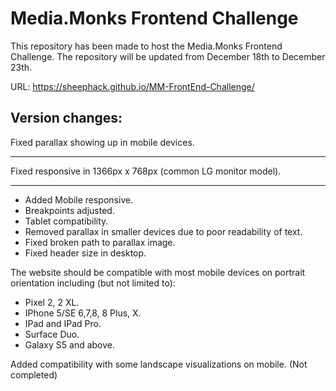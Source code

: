 # Media.Monks Frontend Challenge

This repository has been made to host the Media.Monks Frontend Challenge. The repository will be updated from December 18th to December 23th.

URL: https://sheephack.github.io/MM-FrontEnd-Challenge/

## Version changes:

Fixed parallax showing up in mobile devices.

-------

Fixed responsive in 1366px x 768px (common LG monitor model).

-------

- Added Mobile responsive.
- Breakpoints adjusted.
- Tablet compatibility.
- Removed parallax in smaller devices due to poor readability of text.
- Fixed broken path to parallax image.
- Fixed header size in desktop.

The website should be compatible with most mobile devices on portrait orientation including (but not limited to):
- Pixel 2, 2 XL.
- IPhone 5/SE 6,7,8, 8 Plus, X.
- IPad and IPad Pro.
- Surface Duo.
- Galaxy S5 and above.

Added compatibility with some landscape visualizations on mobile. (Not completed)